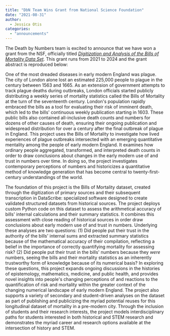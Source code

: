 ```yaml
---
title: "DbN Team Wins Grant from National Science Foundation"
date: "2021-08-31"
author: 
  - Jessica Otis
categories: 
  - "announcements"
---
```


The Death by Numbers team is excited to announce that we have won a grant from the NSF, officially titled [_Digitization and Analysis of the Bills of Mortality Data Set_](https://www.nsf.gov/awardsearch/showAward?AWD_ID=2120311&HistoricalAwards=false). This grant runs from 2021 to 2024 and the grant abstract is reproduced below:

One of the most dreaded diseases in early modern England was plague. The city of London alone lost an estimated 225,000 people to plague in the century between 1563 and 1665. As an extension of government attempts to track plague deaths during outbreaks, London officials started publicly distributing a weekly series of mortality statistics called the Bills of Mortality at the turn of the seventeenth century. London's population rapidly embraced the bills as a tool for evaluating their risk of imminent death, which led to the bills' continuous weekly publication starting in 1603. These public bills also contained all-inclusive death counts and numbers for dozens of other causes of death, ensuring their ongoing publication and widespread distribution for over a century after the final outbreak of plague in England. This project uses the Bills of Mortality to investigate how lived experiences of plague outbreaks intersected with an emerging quantitative mentality among the people of early modern England. It examines how ordinary people aggregated, transformed, and interpreted death counts in order to draw conclusions about changes in the early modern use of and trust in numbers over time. In doing so, the project investigates contemporary perceptions of numbers and historicizes a quantitative method of knowledge generation that has become central to twenty-first-century understandings of the world.

The foundation of this project is the Bills of Mortality dataset, created through the digitization of primary sources and their subsequent transcription in DataScribe: specialized software designed to create validated structured datasets from historical sources. The project deploys custom Python code on this dataset to assess the arithmetical accuracy of bills' internal calculations and their summary statistics. It combines this assessment with close reading of historical sources in order draw conclusions about early modern use of and trust in numbers. Underlying these analyses are two questions: (1) Did people put their trust in the authority of the bills' internal sums and extracted summary statistics because of the mathematical accuracy of their compilation, reflecting a belief in the importance of correctly quantifying mortality for assessing risk? (2) Did people put their trust in the bills' numbers because they _were_ numbers, seeing the bills and their mortality statistics as an inherently trustworthy form of knowledge because of its numerical basis? In exploring these questions, this project expands ongoing discussions in the histories of epistemology, mathematics, medicine, and public health, and provides novel insights into people's changing perceptions of and reactions to the quantification of risk and mortality within the greater context of the changing numerical landscape of early modern England. The project also supports a variety of secondary and student-driven analyses on the dataset as part of publishing and publicizing the myriad potential reuses for this longitudinal dataset of mortality in a pre-modern city. Through the inclusion of students and their research interests, the project models interdisciplinary paths for students interested in both historical and STEM research and demonstrates the myriad career and research options available at the intersection of history and STEM.
